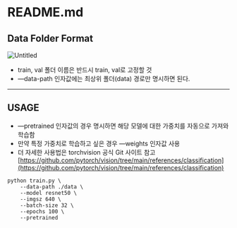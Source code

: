 # README.md

## Data Folder Format

![Untitled](https://github.com/xiilab/astrago-hub/assets/161695779/7601e28d-86d5-4fa4-bb8c-0013c3cb6d94)


- train, val 폴더 이름은 반드시 train, val로 고정할 것
- —data-path 인자값에는 최상위 폴더(data) 경로만 명시하면 된다.

---

## USAGE

- —pretrained 인자값의 경우 명시하면 해당 모델에 대한 가중치를 자동으로 가져와 학습함
- 만약 특정 가중치로 학습하고 싶은 경우 —weights 인자값 사용
- 더 자세한 사용법은 torchvision 공식 Git 사이트 참고
[https://github.com/pytorch/vision/tree/main/references/classification](https://github.com/pytorch/vision/tree/main/references/classification)

```
python train.py \
	--data-path ./data \
	--model resnet50 \
	--imgsz 640 \
	--batch-size 32 \
	--epochs 100 \
	--pretrained
```